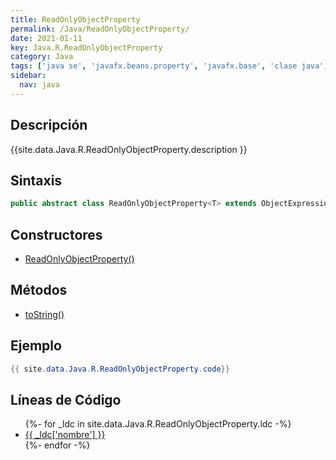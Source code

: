 ```yaml
---
title: ReadOnlyObjectProperty
permalink: /Java/ReadOnlyObjectProperty/
date: 2021-01-11
key: Java.R.ReadOnlyObjectProperty
category: Java
tags: ['java se', 'javafx.beans.property', 'javafx.base', 'clase java', 'JavaFX 2.0']
sidebar: 
  nav: java
---
```


## Descripción
{{site.data.Java.R.ReadOnlyObjectProperty.description }}

## Sintaxis
~~~java
public abstract class ReadOnlyObjectProperty<T> extends ObjectExpression<T> implements ReadOnlyProperty<T>
~~~

## Constructores
* [ReadOnlyObjectProperty()](/Java/ReadOnlyObjectProperty/ReadOnlyObjectProperty/)

## Métodos
* [toString()](/Java/ReadOnlyObjectProperty/toString)

## Ejemplo
~~~java
{{ site.data.Java.R.ReadOnlyObjectProperty.code}}
~~~

## Líneas de Código
<ul>
{%- for _ldc in site.data.Java.R.ReadOnlyObjectProperty.ldc -%}
   <li>
       <a href="{{_ldc['url'] }}">{{ _ldc['nombre'] }}</a>
   </li>
{%- endfor -%}
</ul>
